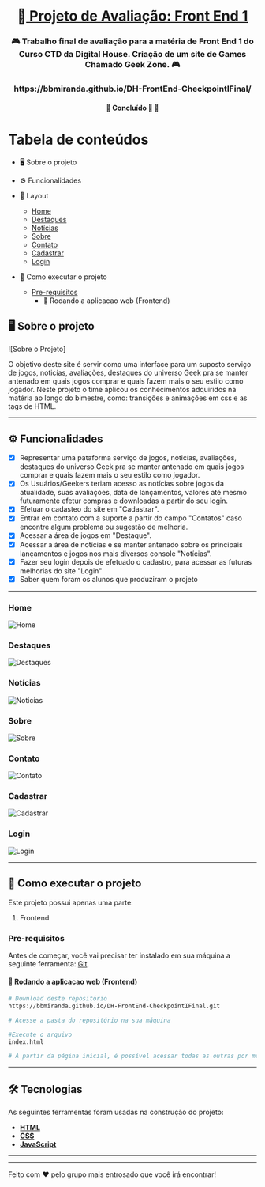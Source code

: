 <h1 align="center">
     🎨<a href="#" alt="site DHFlix"> Projeto de Avaliação: Front End 1</a>
</h1>

<h3 align="center">
    🎮 Trabalho final de avaliação para a matéria de Front End 1 do Curso CTD da Digital House. Criação de um site de Games Chamado Geek Zone. 🎮
</h3>
<h3 align="center">
https://bbmiranda.github.io/DH-FrontEnd-CheckpointIFinal/
</h3>

<h4 align="center">
	🚧 Concluído 🚀 🚧
</h4>

Tabela de conteúdos
=================
<!--ts-->
  * 🖥️ Sobre o projeto
  * ⚙️ Funcionalidades
  * 🎨 Layout
    + [Home](#home)
    + [Destaques](#destaques)
    + [Notícias](#notícias)
    + [Sobre](#sobre)
    + [Contato](#contato)
    + [Cadastrar](#cadastrar)
    + [Login](#login)
    
  * 🚀 Como executar o projeto
    + [Pre-requisitos](#pre-requisitos)
      - 🧭 Rodando a aplicacao web (Frontend)
<!--te-->


## 🖥️ Sobre o projeto
![Sobre o Projeto]

O objetivo deste site é servir como uma interface para um suposto serviço de jogos, noticías, avaliações, destaques do universo Geek pra se manter antenado em quais jogos comprar e quais fazem mais o seu estilo como jogador.
Neste projeto o time aplicou os conhecimentos adquiridos na matéria ao longo do bimestre, como: transições e animações em css e as tags de HTML.

---

## ⚙️ Funcionalidades                                        

- [x] Representar uma pataforma serviço de jogos, noticías, avaliações, destaques do universo Geek pra se manter antenado em quais jogos comprar e quais fazem mais o seu estilo como jogador.
- [x] Os Usuários/Geekers teriam acesso as notícias sobre jogos da atualidade, suas avaliações, data de lançamentos, valores até mesmo futuramente efetur compras e  downloadas a partir do seu login.
- [x] Efetuar o cadasteo do site em "Cadastrar".
- [x] Entrar em contato com a suporte a partir do campo "Contatos" caso encontre algum problema ou sugestão de melhoria.
- [x] Acessar a área de jogos em "Destaque".
- [x] Acessar a área de notícias e se manter antenado sobre os principais lançamentos e jogos nos mais diversos console "Notícias".
- [x] Fazer seu login depois de efetuado o cadastro, para acessar as futuras melhorias do site "Login"
- [x] Saber quem foram os alunos que produziram o projeto

---

### Home
![Home](img/layout/home.png)

### Destaques
![Destaques](img/layout/destaques.png)

### Notícias
![Noticías](img/layout/noticias.png)

### Sobre
![Sobre](img/layout/sobre.png)

### Contato
![Contato](img/layout/contato.png)

### Cadastrar
![Cadastrar](img/layout/cadastrar.png)

### Login
![Login](img/layout/login.png)

---

## 🚀 Como executar o projeto
Este projeto possui apenas uma parte:

1. Frontend 
### Pre-requisitos

Antes de começar, você vai precisar ter instalado em sua máquina a seguinte ferramenta:
[Git](https://git-scm.com). 


#### 🧭 Rodando a aplicacao web (Frontend)

```bash
# Download deste repositório
https://bbmiranda.github.io/DH-FrontEnd-CheckpointIFinal.git

# Acesse a pasta do repositório na sua máquina

#Execute o arquivo
index.html

# A partir da página inicial, é possível acessar todas as outras por meio dos links e botões

```

---

## 🛠 Tecnologias

As seguintes ferramentas foram usadas na construção do projeto:

-  **[HTML](https://developer.mozilla.org/pt-BR/docs/Web/HTML)**
-  **[CSS](https://developer.mozilla.org/pt-BR/docs/Web/CSS)**
-  **[JavaScript](https://developer.mozilla.org/pt-BR/docs/Web/Javascript)**

---



---

Feito com ❤️ pelo grupo mais entrosado que você irá encontrar! 




